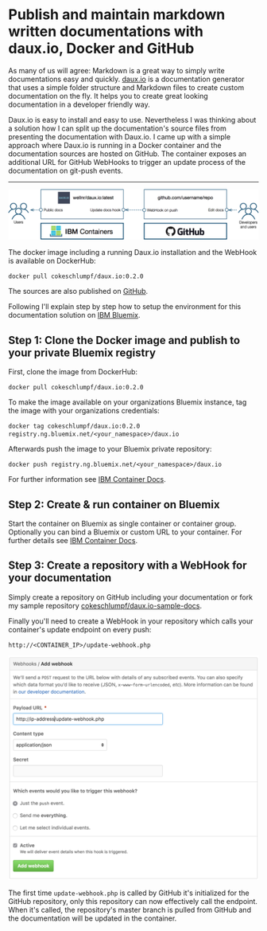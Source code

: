 # Publish and maintain markdown written documentations with daux.io, Docker and GitHub

As many of us will agree: Markdown is a great way to simply write documentations easy and quickly. [daux.io](http://daux.io/) is a documentation generator that uses a simple folder structure and Markdown files to create custom documentation on the fly. It helps you to create great looking documentation in a developer friendly way.

Daux.io is easy to install and easy to use. Nevertheless I was thinking about a solution how I can split up the documentation's source files from presenting the documentation with Daux.io. I came up with a simple approach where Daux.io is running in a Docker container and the documentation sources are hosted on GitHub. The container exposes an additional URL for GitHub WebHooks to trigger an update process of the documentation on git-push events.

---

![Solution Overview](https://raw.githubusercontent.com/cokeSchlumpf/rethink-it/master/images/2016-09-05_daux-overview.png)

The docker image including a running Daux.io installation and the WebHook is available on DockerHub:

```
docker pull cokeschlumpf/daux.io:0.2.0
```

The sources are also published on [GitHub](http://github.com/cokeschlumpf/daux.io).

Following I'll explain step by step how to setup the environment for this documentation solution on [IBM Bluemix](https://console.ng.bluemix.net).

## Step 1: Clone the Docker image and publish to your private Bluemix registry

First, clone the image from DockerHub:

```
docker pull cokeschlumpf/daux.io:0.2.0
```

To make the image available on your organizations Bluemix instance, tag the image with your organizations credentials:

```
docker tag cokeschlumpf/daux.io:0.2.0 registry.ng.bluemix.net/<your_namespace>/daux.io
```

Afterwards push the image to your Bluemix private repository:

```
docker push registry.ng.bluemix.net/<your_namespace>/daux.io
```

For further information see [IBM Container Docs](https://console.ng.bluemix.net/docs/containers/container_images_pulling.html).

## Step 2: Create & run container on Bluemix

Start the container on Bluemix as single container or container group. Optionally you can bind a Bluemix or custom URL to your container. For further details see [IBM Container Docs](https://console.ng.bluemix.net/docs/containers/container_index.html).

## Step 3: Create a repository with a WebHook for your documentation

Simply create a repository on GitHub including your documentation or fork my sample repository [cokeschlumpf/daux.io-sample-docs](http://github.com/cokeschlumpf/daux.io-sample-docs).

Finally you'll need to create a WebHook in your repository which calls your container's update endpoint on every push:

```
http://<CONTAINER_IP>/update-webhook.php
```

![GitHub Web Hook configuration](https://raw.githubusercontent.com/cokeSchlumpf/rethink-it/master/images/2016-09-05_daux-github-webhook.png)

The first time `update-webhook.php` is called by GitHub it's initialized for the GitHub repository, only this repository can now effectively call the endpoint. When it's called, the repository's master branch is pulled from GitHub and the documentation will be updated in the container.
